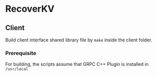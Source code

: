 # RecoverKV

## Client
Build client interface shared library file by `make` inside the client folder.

### Prerequisite
For building, the scripts assume that GRPC C++ Plugin is installed in `/usr/local`
